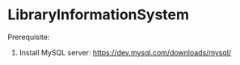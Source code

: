# LibraryInformationSystem

Prerequisite:
1. Install MySQL server: https://dev.mysql.com/downloads/mysql/
   

